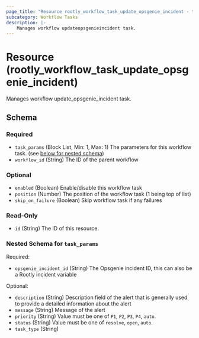 ```yaml
---
page_title: "Resource rootly_workflow_task_update_opsgenie_incident - terraform-provider-rootly"
subcategory: Workflow Tasks
description: |-
    Manages workflow updateopsgenieincident task.
---
```


# Resource (rootly_workflow_task_update_opsgenie_incident)

Manages workflow update_opsgenie_incident task.



<!-- schema generated by tfplugindocs -->
## Schema

### Required

- `task_params` (Block List, Min: 1, Max: 1) The parameters for this workflow task. (see [below for nested schema](#nestedblock--task_params))
- `workflow_id` (String) The ID of the parent workflow

### Optional

- `enabled` (Boolean) Enable/disable this workflow task
- `position` (Number) The position of the workflow task (1 being top of list)
- `skip_on_failure` (Boolean) Skip workflow task if any failures

### Read-Only

- `id` (String) The ID of this resource.

<a id="nestedblock--task_params"></a>
### Nested Schema for `task_params`

Required:

- `opsgenie_incident_id` (String) The Opsgenie incident ID, this can also be a Rootly incident variable

Optional:

- `description` (String) Description field of the alert that is generally used to provide a detailed information about the alert
- `message` (String) Message of the alert
- `priority` (String) Value must be one of `P1`, `P2`, `P3`, `P4`, `auto`.
- `status` (String) Value must be one of `resolve`, `open`, `auto`.
- `task_type` (String)
